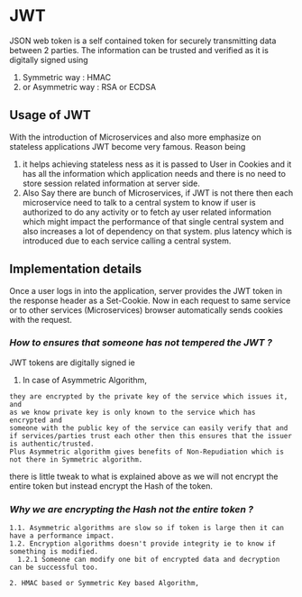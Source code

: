 # JWT #

JSON web token is a self contained token for securely transmitting data between 2 parties. The information can be trusted and verified as it is digitally signed using 
1. Symmetric way : HMAC 
2. or Asymmetric way : RSA or ECDSA

## Usage of JWT ##

With the introduction of Microservices and also more emphasize on stateless applications JWT become very famous. Reason being
1. it helps achieving stateless ness as it is passed to User in Cookies and it has all the information which application needs and there is no need to store session related information at server side.
2. Also Say there are bunch of Microservices, if JWT is not there then each microservice need to talk to a central system to know if user is authorized to do any activity or to fetch ay user related information which might impact the performance of that single central system and also increases a lot of dependency on that system. plus latency which is introduced due to each service calling a central system.

## Implementation details ##

Once a user logs in into the application, server provides the JWT token in the response header as a Set-Cookie. Now in each request to same service or to other services (Microservices) browser automatically sends cookies with the request.

### *How to ensures that someone has not tempered the JWT ?* ###
JWT tokens are digitally signed ie 
1. In case of Asymmetric Algorithm,
``` 
they are encrypted by the private key of the service which issues it, and 
as we know private key is only known to the service which has encrypted and 
someone with the public key of the service can easily verify that and 
if services/parties trust each other then this ensures that the issuer is authentic/trusted. 
Plus Asymmetric algorithm gives benefits of Non-Repudiation which is not there in Symmetric algorithm.
```
there is little tweak to what is explained above as we will not encrypt the entire token but instead encrypt the Hash of the token. 
### *Why we are encrypting the Hash not the entire token ?* ###
```
1.1. Asymmetric algorithms are slow so if token is large then it can have a performance impact.
1.2. Encryption algorithms doesn't provide integrity ie to know if something is modified. 
  1.2.1 Someone can modify one bit of encrypted data and decryption can be successful too.

2. HMAC based or Symmetric Key based Algorithm,
```
  
  
  
  
